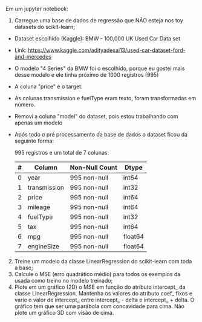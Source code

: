 Em um jupyter notebook:

1. Carregue uma base de dados de regressão que NÃO esteja nos toy datasets do scikit-learn;
- Dataset escolhido (Kaggle): BMW - 100,000 UK Used Car Data set
- Link: https://www.kaggle.com/adityadesai13/used-car-dataset-ford-and-mercedes
- O modelo "4 Series" da BMW foi o escolhido, porque eu gostei mais desse modelo e ele tinha próximo de 1000 registros (995)
- A coluna "price" é o target.
- As colunas transmission e fuelType eram texto, foram transformadas em número.
- Removi a coluna "model" do dataset, pois estou trabalhando com apenas um modelo
- Após todo o pré processamento da base de dados o dataset ficou da seguinte forma:

    995 registros e um total de 7 colunas:

    | #   | Column       | Non-Null Count | Dtype   |
    | --- | ------------ | -------------- | ------- |
    |  0  | year         | 995 non-null   | int64   |
    |  1  | transmission | 995 non-null   | int32   |
    |  2  | price        | 995 non-null   | int64   |
    |  3  | mileage      | 995 non-null   | int64   |
    |  4  | fuelType     | 995 non-null   | int32   |
    |  5  | tax          | 995 non-null   | int64   |
    |  6  | mpg          | 995 non-null   | float64 |
    |  7  | engineSize   | 995 non-null   | float64 |

2. Treine um modelo da classe LinearRegression do scikit-learn com toda a base;
3. Calcule o MSE (erro quadrático médio) para todos os exemplos da usada como treino no modelo treinado;
4. Plote em um gráfico (2D) o MSE em função do atributo intercept_ da classe LinearRegression. Mantenha os valores do atributo coef_ fixos e varie o valor de intercept_ entre intercept_ - delta e intercept_ + delta. O gráfico tem que ser uma parábola com concavidade para cima. Não plote um gráfico 3D com visão de cima.
